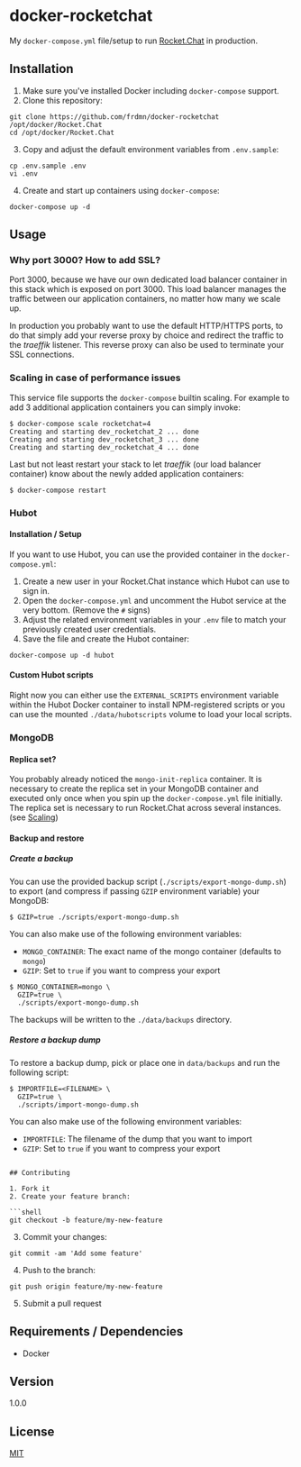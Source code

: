 # docker-rocketchat

My `docker-compose.yml` file/setup to run [Rocket.Chat](https://rocket.chat) in production.

## Installation

1. Make sure you've installed Docker including `docker-compose` support.
2. Clone this repository:

```shell
git clone https://github.com/frdmn/docker-rocketchat /opt/docker/Rocket.Chat
cd /opt/docker/Rocket.Chat
```

3. Copy and adjust the default environment variables from `.env.sample`:

```shell
cp .env.sample .env
vi .env
```

4. Create and start up containers using `docker-compose`:

```
docker-compose up -d
```

## Usage

### Why port 3000? How to add SSL?

Port 3000, because we have our own dedicated load balancer container in this stack which is exposed on port 3000. This load balancer manages the traffic between our application containers, no matter how many we scale up.

In production you probably want to use the default HTTP/HTTPS ports, to do that simply add your reverse proxy by choice and redirect the traffic to the _traeffik_ listener. This reverse proxy can also be used to terminate your SSL connections.

### Scaling in case of performance issues

This service file supports the `docker-compose` builtin scaling. For example to add 3 additional application containers you can simply invoke:

```
$ docker-compose scale rocketchat=4
Creating and starting dev_rocketchat_2 ... done
Creating and starting dev_rocketchat_3 ... done
Creating and starting dev_rocketchat_4 ... done
```

Last but not least restart your stack to let _traeffik_ (our load balancer container) know about the newly added application containers:

```
$ docker-compose restart
```

### Hubot

#### Installation / Setup

If you want to use Hubot, you can use the provided container in the `docker-compose.yml`:

1. Create a new user in your Rocket.Chat instance which Hubot can use to sign in.
2. Open the `docker-compose.yml` and uncomment the Hubot service at the very bottom. (Remove the `#` signs)
3. Adjust the related environment variables in your `.env` file to match your previously created user credentials.
4. Save the file and create the Hubot container:

```
docker-compose up -d hubot
```

#### Custom Hubot scripts

Right now you can either use the `EXTERNAL_SCRIPTS` environment variable within the Hubot Docker container to install NPM-registered scripts or you can use the mounted `./data/hubotscripts` volume to load your local scripts. 

### MongoDB

#### Replica set?

You probably already noticed the `mongo-init-replica` container. It is necessary to create the replica set in your MongoDB container and executed only once when you spin up the `docker-compose.yml` file initially. The replica set is necessary to run Rocket.Chat across several instances. (see [Scaling](#scaling-in-case-of-performance-issues))

#### Backup and restore

##### Create a backup

You can use the provided backup script (`./scripts/export-mongo-dump.sh`) to export (and compress if passing `GZIP` environment variable) your MongoDB:

```
$ GZIP=true ./scripts/export-mongo-dump.sh
```

You can also make use of the following environment variables:

- `MONGO_CONTAINER`: The exact name of the mongo container (defaults to `mongo`)
- `GZIP`: Set to `true` if you want to compress your export

```
$ MONGO_CONTAINER=mongo \
  GZIP=true \
  ./scripts/export-mongo-dump.sh
```

The backups will be written to the `./data/backups` directory.

##### Restore a backup dump

To restore a backup dump, pick or place one in `data/backups` and run the following script:

```
$ IMPORTFILE=<FILENAME> \
  GZIP=true \
  ./scripts/import-mongo-dump.sh
```

You can also make use of the following environment variables:

- `IMPORTFILE`: The filename of the dump that you want to import
- `GZIP`: Set to `true` if you want to compress your export

```

## Contributing

1. Fork it
2. Create your feature branch:

```shell
git checkout -b feature/my-new-feature
```

3. Commit your changes:

```shell
git commit -am 'Add some feature'
```

4. Push to the branch:

```shell
git push origin feature/my-new-feature
```

5. Submit a pull request

## Requirements / Dependencies

* Docker

## Version

1.0.0

## License

[MIT](LICENSE)
